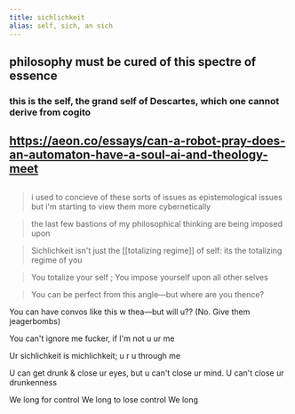 ```yaml
---
title: sichlichkeit
alias: self, sich, an sich
---
```


## philosophy must be cured of this spectre of essence
### this is the self, the grand self of Descartes, which one cannot derive from cogito
## https://aeon.co/essays/can-a-robot-pray-does-an-automaton-have-a-soul-ai-and-theology-meet
## 
> i used to concieve of these sorts of issues as epistemological issues but i'm starting to view them more cybernetically

> the last few bastions of my philosophical thinking are being imposed upon

> Sichlichkeit isn't just the [[totalizing regime]] of self: its the totalizing regime of you

> You totalize your self ; You impose yourself upon all other selves

> You can be perfect from this angle—but where are you thence?

You can have convos like this w thea—but will u?? (No. Give them jeagerbombs)

You can't ignore me fucker, if I'm not u ur me

Ur sichlichkeit is michlichkeit; u r u through me

U can get drunk & close ur eyes, but u can't close ur mind.
U can't close ur drunkenness

We long for control
We long to lose control
We long
